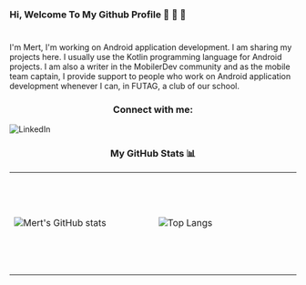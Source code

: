 ### Hi, Welcome To My Github Profile 👋 👋 👋
#
I'm Mert, I'm working on Android application development. I am sharing my projects here. I usually use the Kotlin programming language for Android projects. I am also a writer in the MobilerDev community and as the mobile team captain, I provide support to people who work on Android application development whenever I can, in FUTAG, a club of our school.

### <div id = 1 align="center"><p>Connect with me:</p></div>

<img alt="LinkedIn" src="https://camo.githubusercontent.com/6749f96668dc5829e9717b59d4d91904c3349f2b3dcb4e70c7409a351a683ded/68747470733a2f2f6769746875622d726561646d652d73746174732e76657263656c2e6170702f6170693f757365726e616d653d4d6572743330352673686f775f69636f6e733d74727565267468656d653d746f6b796f6e69676874" data-canonical-src="https://img.shields.io/badge/LinkedIn-@Mertergun-blue?style=flat&amp;logo=linkedin" style="max-width: 100%;">



### <div id = 3 align="center"><p>My GitHub Stats 📊</p></div>
<td>
<table>
<tr>

<td width =450 height="180">

![Mert's GitHub stats](https://github-readme-stats.vercel.app/api?username=Mert305&show_icons=true&theme=tokyonight)

<td width=450 height="180">

![Top Langs](https://github-readme-stats.vercel.app/api/top-langs/?username=Mert305&layout=compact&theme=tokyonight)

</td>

</tr>
</table>
